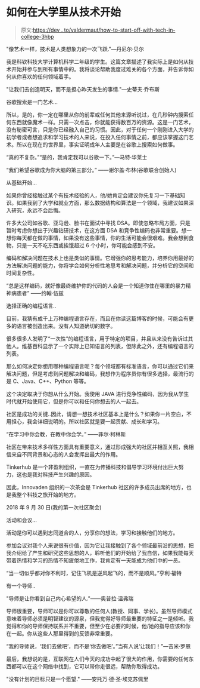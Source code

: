 # 如何在大学里从技术开始

> 原文:[https://dev . to/valdermaut/how-to-start-off-with-tech-in-college-3hbp](https://dev.to/valdermaut/how-to-start-off-with-tech-in-college-3hbp)

"像艺术一样，技术是人类想象力的一次飞跃."—丹尼尔·贝尔

我是科钦科技大学计算机科学二年级的学生。这篇文章描述了我实际上是如何从技术开始并参与到所有事情中的。我将谈论帮助我度过难关的各个方面，并告诉你如何从你喜欢的任何领域着手。

"让我们去创造明天，而不是担心昨天发生的事情."—史蒂夫·乔布斯

谷歌搜索是一门艺术…

所以，是的，你一定在哪里从你的前辈或任何其他来源听说过，在几秒钟内搜索任何东西就像魔术一样。只需一次点击，你就能获得数百万的资源。这是一门艺术，没有秘密可言，只是你已经融入自己的习惯。因此，对于任何一个刚刚进入大学的初学者或者想追求和学习技术的人来说，在投入任何事情之前，都应该掌握这门艺术。所以在现在的世界里，事实证明成年人主要是在谷歌上搜索如何做事。

“真的不复杂。”“是的，我肯定我可以谷歌一下。”―马特·华莱士

“我们希望谷歌成为你大脑的第三部分。”
——谢尔盖·布林(谷歌联合创始人)

从基础开始…

如果你曾经接触过某个有技术经验的人，他/她肯定会建议你先复习一下基础知识。如果我到了大学和就业方面，那么数据结构和算法是一个领域，我建议如果深入研究，永远不会后悔。

许多大公司如谷歌、亚马逊、脸书在面试中寻找 DSA。即使忽略布局方面，只是暂时考虑你想出于兴趣钻研技术，在这方面 DSA 和竞争性编码也非常重要。想一想你每天都在做的事情，如果没有这些事情，你的生活可能会很艰难。我会想到食物，只是一天不吃东西或挨饿超过 6 个小时，你可能会感到不安。

编码和解决问题在技术上也是类似的事情。它增强你的思考能力，培养你用最好的方法解决问题的能力，你将学会如何分析性地思考和解决问题，并分析它的空间和时间复杂性。

“总是这样编码，就好像最终维护你的代码的人会是一个知道你住在哪里的暴力精神病患者”
――约翰·伍兹

选择正确的编程语言..

目前，我猜有成千上万种编程语言存在，而且在你读这篇博客的时候，可能会有更多的语言被创造出来。没有人知道确切的数字。

很多很多人发明了“一次性”的编程语言，用于特定的项目，并且从来没有告诉过其他人。维基百科显示了一个实际上已知语言的列表，但除此之外，还有编程语言的列表。

那么如何决定你想用哪种编程语言呢？每个领域都有标准语言，你可以通过它们来解决问题，但是考虑到问题解决和编码，我想作为程序员你有很多选择，最流行的是 C、Java、C++、Python 等等。

这个决定取决于你想从什么开始。我使用 JAVA 进行竞争性编码，因为我从学生时代就开始使用它，但是你可以和任何你想去的人一起去。

社区是成功的关键..因此，请想一想技术社区基本上是什么？如果你一片空白，不用担心，我会详细说明的。所以社区就是要一起贡献、成长和学习。

“在学习中你会教，在教中你会学。”
――菲尔·柯林斯

社区在带来技术多样性方面具有重要意义，通过形成强大的社区并相互关照，我相信来自不同背景和心态的人会发挥出最大的作用。

Tinkerhub 是一个非盈利组织，一直在为传播科技和倡导学习环境付出巨大努力，这也是我对科技产生兴趣的原因。

因此，Innovaden 组织的一次茶会是 Tinkerhub 社区的许多成员出席的地方，也是我整个科技之旅开始的地方。

2018 年 9 月 30 日(我的第一次社区聚会)

活动和会议…

活动是你可以遇到志同道合的人，分享你的想法，学习和接触他们的地方。

参加会议对我个人来说很有价值，因为它让我接触到了各个领域最前沿的思想，把我介绍给了产生和研究这些思想的人，聆听他们的开始给了我自信，如果我能每天带着热情和学习的热情不知疲倦地工作，我肯定有一天能成为他们中的一员。

“当一切似乎都对你不利时，记住飞机是逆风起飞的，而不是顺风。”亨利·福特

有一个导师..

"导师是让你看到自己内心希望的人."——奥普拉·温弗瑞

导师很重要，导师可以是你可以尊敬的任何人(教授、同事、学长)。虽然导师模式意味着导师必须是明智建议的源泉，但我觉得好导师最重要的特征之一是倾听。我觉得和你的导师保持联系并不重要，但至少在必要的时候，他/她的指导应该和你在一起。你从这些人那里得到的反馈非常重要。

“我的导师说，‘我们去做吧’，而不是‘你去做吧’。”当有人说‘让我们！”—吉米·罗恩

最后，我想说的是，互联网在人们今天的成功中起了很大的作用，你需要的任何东西都可以在这个网络中找到，它可以带你走很远，帮助你取得成功。

"没有计划的目标只是一个愿望."
——安托万·德·圣·埃克苏佩里